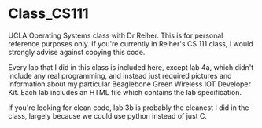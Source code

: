 # Class_CS111
UCLA Operating Systems class with Dr Reiher.
This is for personal reference purposes only. If you're currently in Reiher's CS 111 class, I would strongly advise against copying this code.

Every lab that I did in this class is included here, except lab 4a, which didn't include any real programming, and instead just required pictures and information about my particular Beaglebone Green Wireless IOT Developer Kit. Each lab includes an HTML file which contains the lab specification.

If you're looking for clean code, lab 3b is probably the cleanest I did in the class, largely because we could use python instead of just C.
